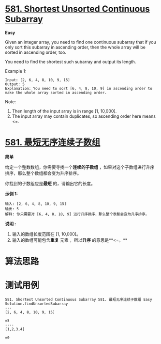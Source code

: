 # [581. Shortest Unsorted Continuous Subarray][enTitle]

**Easy**

Given an integer array, you need to find one continuous subarray that if you only sort this subarray in ascending order, then the whole array will be sorted in ascending order, too.

You need to find the shortest such subarray and output its length.

Example 1:

```
Input: [2, 6, 4, 8, 10, 9, 15]
Output: 5
Explanation: You need to sort [6, 4, 8, 10, 9] in ascending order to make the whole array sorted in ascending order.

```



Note:

1. Then length of the input array is in range [1, 10,000]. 
2. The input array may contain duplicates, so ascending order here means <=. 




# [581. 最短无序连续子数组][cnTitle]

**简单**

给定一个整数数组，你需要寻找一个**连续的子数组** ，如果对这个子数组进行升序排序，那么整个数组都会变为升序排序。

你找到的子数组应是**最短** 的，请输出它的长度。

**示例 1:** 

```
输入: [2, 6, 4, 8, 10, 9, 15]
输出: 5
解释: 你只需要对 [6, 4, 8, 10, 9] 进行升序排序，那么整个表都会变为升序排序。

```

**说明 :** 

1. 输入的数组长度范围在 [1, 10,000]。 
2. 输入的数组可能包含**重复** 元素 ，所以**升序** 的意思是**<=。** 




# 算法思路

# 测试用例
```
581. Shortest Unsorted Continuous Subarray 581. 最短无序连续子数组 Easy
Solution.findUnsortedSubarray
---
[2, 6, 4, 8, 10, 9, 15]

=5
----
[1,2,3,4]

=0
```

[enTitle]: https://leetcode.com/problems/shortest-unsorted-continuous-subarray/
[cnTitle]: https://leetcode-cn.com/problems/shortest-unsorted-continuous-subarray/
